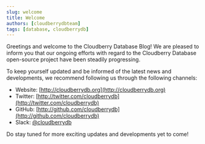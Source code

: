 ```yaml
---
slug: welcome
title: Welcome
authors: [cloudberrydbteam]
tags: [database, cloudberrydb]
---
```


Greetings and welcome to the Cloudberry Database Blog! We are pleased to inform you that our ongoing efforts with regard to the Cloudberry Database open-source project have been steadily progressing.


To keep yourself updated and be informed of the latest news and developments, we recommend following us through the following channels:

- Website: [http://cloudberrydb.org](http://cloudberrydb.org)
- Twitter: [http://twitter.com/cloudberrydb](http://twitter.com/cloudberrydb)
- GitHub: [http://github.com/cloudberrydb](http://github.com/cloudberrydb)
- Slack: [@cloudberrydb](https://communityinviter.com/apps/cloudberrydb/welcome)

Do stay tuned for more exciting updates and developments yet to come!